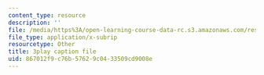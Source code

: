 ```yaml
---
content_type: resource
description: ''
file: /media/https%3A/open-learning-course-data-rc.s3.amazonaws.com/res-10-001-making-science-and-engineering-pictures-a-practical-guide-to-presenting-your-work-spring-2016/867012f9c76b57629c0433509cd9008e_pygr71mFnvo.vtt
file_type: application/x-subrip
resourcetype: Other
title: 3play caption file
uid: 867012f9-c76b-5762-9c04-33509cd9008e
---
```

